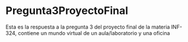 # Pregunta3ProyectoFinal
Esta es la respuesta a la pregunta 3 del proyecto final de la materia INF-324, contiene un mundo virtual de un aula/laboratorio y una oficina
